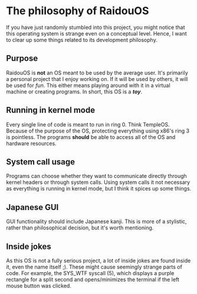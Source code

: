 # The philosophy of RaidouOS

If you have just randomly stumbled into this project, you might notice that this operating system is strange even on a conceptual level. Hence, I want to clear up some things related to its development philosophy.

## Purpose

RaidouOS is **not** an OS meant to be used by the average user. It's primarily a personal project that I enjoy working on. If it will be used by others, it will be used for *fun*. This either means playing around with it in a virtual machine or creating programs. In short, this OS is a ***toy***.

## Running in kernel mode

Every single line of code is meant to run in ring 0. Think TempleOS. Because of the purpose of the OS, protecting everything using x86's ring 3 is pointless. The programs **should** be able to access all of the OS and hardware resources.

## System call usage

Programs can choose whether they want to communicate directly through kernel headers or through system calls. Using system calls it not necessary as everything is running in kernel mode, but I think it spices up some things.

## Japanese GUI
GUI functionality should include Japanese kanji. This is more of a stylistic, rather than philosophical decision, but it's worth mentioning.

## Inside jokes

As this OS is not a fully serious project, a lot of inside jokes are found inside it, even the name itself ;). These might cause seemingly strange parts of code. For example, the SYS_WTF syscall (5), which displays a purple rectangle for a split second and opens/minimizes the terminal if the left mouse button was clicked.